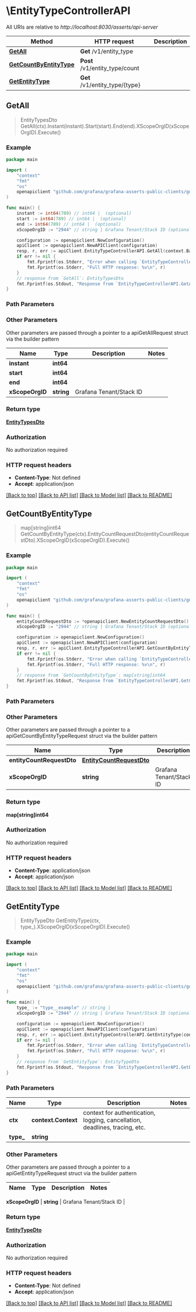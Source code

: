# \EntityTypeControllerAPI

All URIs are relative to *http://localhost:8030/asserts/api-server*

Method | HTTP request | Description
------------- | ------------- | -------------
[**GetAll**](EntityTypeControllerAPI.md#GetAll) | **Get** /v1/entity_type | 
[**GetCountByEntityType**](EntityTypeControllerAPI.md#GetCountByEntityType) | **Post** /v1/entity_type/count | 
[**GetEntityType**](EntityTypeControllerAPI.md#GetEntityType) | **Get** /v1/entity_type/{type} | 



## GetAll

> EntityTypesDto GetAll(ctx).Instant(instant).Start(start).End(end).XScopeOrgID(xScopeOrgID).Execute()



### Example

```go
package main

import (
	"context"
	"fmt"
	"os"
	openapiclient "github.com/grafana/grafana-asserts-public-clients/go/gcom"
)

func main() {
	instant := int64(789) // int64 |  (optional)
	start := int64(789) // int64 |  (optional)
	end := int64(789) // int64 |  (optional)
	xScopeOrgID := "2944" // string | Grafana Tenant/Stack ID (optional)

	configuration := openapiclient.NewConfiguration()
	apiClient := openapiclient.NewAPIClient(configuration)
	resp, r, err := apiClient.EntityTypeControllerAPI.GetAll(context.Background()).Instant(instant).Start(start).End(end).XScopeOrgID(xScopeOrgID).Execute()
	if err != nil {
		fmt.Fprintf(os.Stderr, "Error when calling `EntityTypeControllerAPI.GetAll``: %v\n", err)
		fmt.Fprintf(os.Stderr, "Full HTTP response: %v\n", r)
	}
	// response from `GetAll`: EntityTypesDto
	fmt.Fprintf(os.Stdout, "Response from `EntityTypeControllerAPI.GetAll`: %v\n", resp)
}
```

### Path Parameters



### Other Parameters

Other parameters are passed through a pointer to a apiGetAllRequest struct via the builder pattern


Name | Type | Description  | Notes
------------- | ------------- | ------------- | -------------
 **instant** | **int64** |  | 
 **start** | **int64** |  | 
 **end** | **int64** |  | 
 **xScopeOrgID** | **string** | Grafana Tenant/Stack ID | 

### Return type

[**EntityTypesDto**](EntityTypesDto.md)

### Authorization

No authorization required

### HTTP request headers

- **Content-Type**: Not defined
- **Accept**: application/json

[[Back to top]](#) [[Back to API list]](../README.md#documentation-for-api-endpoints)
[[Back to Model list]](../README.md#documentation-for-models)
[[Back to README]](../README.md)


## GetCountByEntityType

> map[string]int64 GetCountByEntityType(ctx).EntityCountRequestDto(entityCountRequestDto).XScopeOrgID(xScopeOrgID).Execute()



### Example

```go
package main

import (
	"context"
	"fmt"
	"os"
	openapiclient "github.com/grafana/grafana-asserts-public-clients/go/gcom"
)

func main() {
	entityCountRequestDto := *openapiclient.NewEntityCountRequestDto() // EntityCountRequestDto | 
	xScopeOrgID := "2944" // string | Grafana Tenant/Stack ID (optional)

	configuration := openapiclient.NewConfiguration()
	apiClient := openapiclient.NewAPIClient(configuration)
	resp, r, err := apiClient.EntityTypeControllerAPI.GetCountByEntityType(context.Background()).EntityCountRequestDto(entityCountRequestDto).XScopeOrgID(xScopeOrgID).Execute()
	if err != nil {
		fmt.Fprintf(os.Stderr, "Error when calling `EntityTypeControllerAPI.GetCountByEntityType``: %v\n", err)
		fmt.Fprintf(os.Stderr, "Full HTTP response: %v\n", r)
	}
	// response from `GetCountByEntityType`: map[string]int64
	fmt.Fprintf(os.Stdout, "Response from `EntityTypeControllerAPI.GetCountByEntityType`: %v\n", resp)
}
```

### Path Parameters



### Other Parameters

Other parameters are passed through a pointer to a apiGetCountByEntityTypeRequest struct via the builder pattern


Name | Type | Description  | Notes
------------- | ------------- | ------------- | -------------
 **entityCountRequestDto** | [**EntityCountRequestDto**](EntityCountRequestDto.md) |  | 
 **xScopeOrgID** | **string** | Grafana Tenant/Stack ID | 

### Return type

**map[string]int64**

### Authorization

No authorization required

### HTTP request headers

- **Content-Type**: application/json
- **Accept**: application/json

[[Back to top]](#) [[Back to API list]](../README.md#documentation-for-api-endpoints)
[[Back to Model list]](../README.md#documentation-for-models)
[[Back to README]](../README.md)


## GetEntityType

> EntityTypeDto GetEntityType(ctx, type_).XScopeOrgID(xScopeOrgID).Execute()



### Example

```go
package main

import (
	"context"
	"fmt"
	"os"
	openapiclient "github.com/grafana/grafana-asserts-public-clients/go/gcom"
)

func main() {
	type_ := "type__example" // string | 
	xScopeOrgID := "2944" // string | Grafana Tenant/Stack ID (optional)

	configuration := openapiclient.NewConfiguration()
	apiClient := openapiclient.NewAPIClient(configuration)
	resp, r, err := apiClient.EntityTypeControllerAPI.GetEntityType(context.Background(), type_).XScopeOrgID(xScopeOrgID).Execute()
	if err != nil {
		fmt.Fprintf(os.Stderr, "Error when calling `EntityTypeControllerAPI.GetEntityType``: %v\n", err)
		fmt.Fprintf(os.Stderr, "Full HTTP response: %v\n", r)
	}
	// response from `GetEntityType`: EntityTypeDto
	fmt.Fprintf(os.Stdout, "Response from `EntityTypeControllerAPI.GetEntityType`: %v\n", resp)
}
```

### Path Parameters


Name | Type | Description  | Notes
------------- | ------------- | ------------- | -------------
**ctx** | **context.Context** | context for authentication, logging, cancellation, deadlines, tracing, etc.
**type_** | **string** |  | 

### Other Parameters

Other parameters are passed through a pointer to a apiGetEntityTypeRequest struct via the builder pattern


Name | Type | Description  | Notes
------------- | ------------- | ------------- | -------------

 **xScopeOrgID** | **string** | Grafana Tenant/Stack ID | 

### Return type

[**EntityTypeDto**](EntityTypeDto.md)

### Authorization

No authorization required

### HTTP request headers

- **Content-Type**: Not defined
- **Accept**: application/json

[[Back to top]](#) [[Back to API list]](../README.md#documentation-for-api-endpoints)
[[Back to Model list]](../README.md#documentation-for-models)
[[Back to README]](../README.md)

